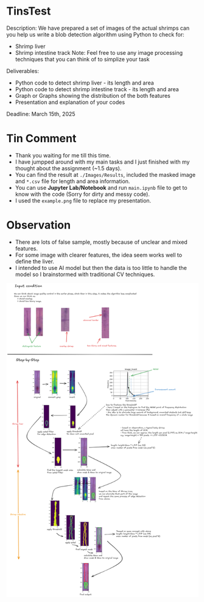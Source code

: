 # TinsTest
Description: 
We have prepared a set of images of the actual shrimps can you help us write a blob detection algorithm using Python to check for: 
- Shrimp liver 
- Shrimp intestine track 
Note: Feel free to use any image processing techniques that you can think of to simplize your task 

Deliverables: 
- Python code to detect shrimp liver - its length and area
- Python code to detect shrimp intestine track - its length and area
- Graph or Graphs showing the distribution of the both features
- Presentation and explanation of your codes

Deadline: 
March 15th, 2025

# Tin Comment
- Thank you waiting for me till this time.
- I have jumpped around with my main tasks and I just finished with my thought about the assignment (~1.5 days).
- You can find the result at <code>./Images/Results</code>, included the masked image and <code>*.csv</code> file for length and area information.
- You can use <b>Jupyter Lab/Notebook</b> and run <code>main.ipynb</code> file to get to know with the code (Sorry for dirty and messy code).
- I used the <code>example.png</code> file to replace my presentation.

# Observation
- There are lots of false sample, mostly because of unclear and mixed features.
- For some image with clearer features, the idea seem works well to define the liver.
- I intended to use AI model but then the data is too little to handle the model so I brainstormed with traditional CV techniques.


![Overview](example.png)
